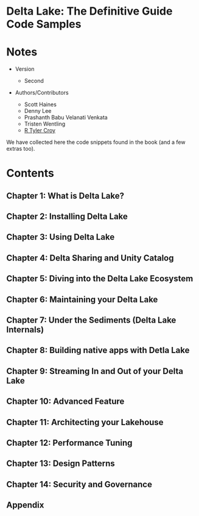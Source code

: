 # Delta Lake: The Definitive Guide Code Samples

# Notes
- Version
  - Second

- Authors/Contributors
  - Scott Haines
  - Denny Lee
  - Prashanth Babu Velanati Venkata
  - Tristen Wentling
  - [R Tyler Croy](https://github.com/rtyler)

We have collected here the code snippets found in the book (and a few extras too).

# Contents
## Chapter 1: What is Delta Lake?
## Chapter 2: Installing Delta Lake
## Chapter 3: Using Delta Lake
## Chapter 4: Delta Sharing and Unity Catalog
## Chapter 5: Diving into the Delta Lake Ecosystem
## Chapter 6: Maintaining your Delta Lake
## Chapter 7: Under the Sediments (Delta Lake Internals)
## Chapter 8: Building native apps with Detla Lake
## Chapter 9: Streaming In and Out of your Delta Lake
## Chapter 10: Advanced Feature
## Chapter 11: Architecting your Lakehouse
## Chapter 12: Performance Tuning
## Chapter 13: Design Patterns
## Chapter 14: Security and Governance
## Appendix
